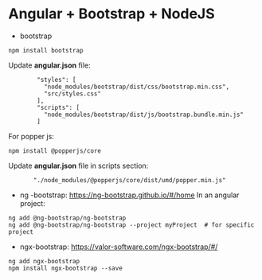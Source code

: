 # Angular + Bootstrap + NodeJS
- bootstrap
```
npm install bootstrap
```
Update **angular.json** file:
```
        "styles": [
          "node_modules/bootstrap/dist/css/bootstrap.min.css",
          "src/styles.css"
        ],
        "scripts": [
          "node_modules/bootstrap/dist/js/bootstrap.bundle.min.js"
        ]
```
For popper js:
```
npm install @popperjs/core
```
Update **angular.json** file in scripts section:
```
       "./node_modules/@popperjs/core/dist/umd/popper.min.js"
```

- ng -bootstrap: https://ng-bootstrap.github.io/#/home
In an angular project:
```
ng add @ng-bootstrap/ng-bootstrap
ng add @ng-bootstrap/ng-bootstrap --project myProject  # for specific project
```

- ngx-bootstrap: https://valor-software.com/ngx-bootstrap/#/
```
ng add ngx-bootstrap
npm install ngx-bootstrap --save
```

